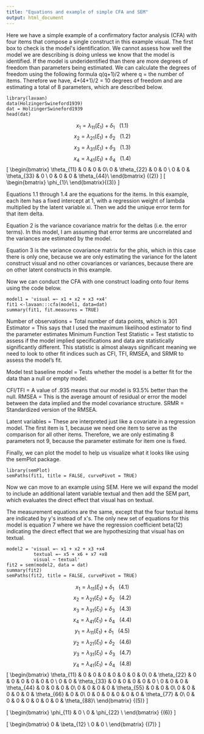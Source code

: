 ```yaml
---
title: "Equations and example of simple CFA and SEM"
output: html_document
---
```

Here we have a simple example of a confirmatory factor analysis (CFA) with four items that compose a single construct in this example visual.  The first box to check is the model's identification.  We cannot assess how well the model we are describing is doing unless we know that the model is identified.  If the model is underidentified than there are more degrees of freedom than parameters being estimated.  We can calculate the degrees of freedom using the following formula q(q+1)/2 where q = the number of items.  Therefore we have, 4*(4+1)/2 = 10 degrees of freedom and are estimating a total of 8 parameters, which are described below. 
```{r, message=FALSE, warning=FALSE}
library(lavaan)
data(HolzingerSwineford1939)
dat = HolzingerSwineford1939
head(dat)
```
$${x_{1} = \lambda_{11}(\xi_{1})+ \delta_{1}}~~~ (1.1)$$ 
$${x_{2} = \lambda_{21}(\xi_{1})+ \delta_{2}}~~~ (1.2)$$ 
$${x_{3} = \lambda_{31}(\xi_{1})+ \delta_{3}}~~~ (1.3)$$ 
$${x_{4} = \lambda_{41}(\xi_{1})+ \delta_{4}}~~~ (1.4)$$
\[
\begin{bmatrix}
    \theta_{11} & 0  & 0 & 0\\
    0  & \theta_{22}  & 0 & 0 \\
    0 & 0 & \theta_{33} & 0 \\
    0 & 0 & 0 & \theta_{44}\\
\end{bmatrix} {(2)}
\]
\[
\begin{bmatrix}
    \phi_{1}\\
\end{bmatrix}{(3)}
\]

Equations 1.1 through 1.4 are the equations for the items.  In this example, each item has a fixed intercept at 1, with a regression weight of lambda multiplied by the latent variable xi.  Then we add the unique error term for that item delta.  

Equation 2 is the variance covariance matrix for the deltas (i.e. the error terms).  In this model, I am assuming that error terms are uncorrelated and the variances are estimated by the model.

Equation 3 is the variance covariance matrix for the phis, which in this case there is only one, because we are only estimating the variance for the latent construct visual and no other covariances or variances, because there are on other latent constructs in this example.    

Now we can conduct the CFA with one construct loading onto four items using the code below.
```{r}
model1 = 'visual =~ x1 + x2 + x3 +x4'
fit1 <-lavaan:::cfa(model1, data=dat)
summary(fit1, fit.measures = TRUE)
```
Number of observations = Total number of data points, which is 301
Estimator = This says that I used the maximum likelihood estimator to find the parameter estimates
Minimum Function Test Statistic = Test statistic to assess if the model implied specifications and data are statistically significantly different.  This statistic is almost always significant meaning we need to look to other fit indices such as CFI, TFI, RMSEA, and SRMR to assess the model’s fit.

Model test baseline model = Tests whether the model is a better fit for the data than a null or empty model.  

CFI/TFI = A value of .935 means that our model is 93.5% better than the null. 
RMSEA = This is the average amount of residual or error the model between the data implied and the model covariance structure.
SRMR = Standardized version of the RMSEA.

Latent variables = These are interpreted just like a covariate in a regression model.  The first item is 1, because we need one item to serve as the comparison for all other items.  Therefore, we are only estimating 8 parameters not 9, because the parameter estimate for item one is fixed.  

Finally, we can plot the model to help us visualize what it looks like using the semPlot package.
```{r, message=FALSE, warning=FALSE}
library(semPlot)
semPaths(fit1, title = FALSE, curvePivot = TRUE)
```
Now we can move to an example using SEM.  Here we will expand the model to include an additional latent variable textual and then add the SEM part, which evaluates the direct effect that visual has on textual.  

The measurement equations are the same, except that the four textual items are indicated by y's instead of x's.  The only new set of equations for this model is equation 7 where we have the regression coefficient beta(12) indicating the direct effect that we are hypothesizing that visual has on textual.
```{r, message=FALSE, warning=FALSE}
model2 = 'visual =~ x1 + x2 + x3 +x4
          textual =~ x5 + x6 + x7 +x8
          visual ~ textual'
fit2 = sem(model2, data = dat)
summary(fit2)
semPaths(fit2, title = FALSE, curvePivot = TRUE)
```
$${x_{1} = \lambda_{11}(\xi_{1})+ \delta_{1}}~~~ (4.1)$$ 
$${x_{2} = \lambda_{21}(\xi_{1})+ \delta_{2}}~~~ (4.2)$$ 
$${x_{3} = \lambda_{31}(\xi_{1})+ \delta_{3}}~~~ (4.3)$$ 
$${x_{4} = \lambda_{41}(\xi_{1})+ \delta_{4}}~~~ (4.4)$$
$${y_{1} = \lambda_{11}(\xi_{1})+ \delta_{1}}~~~ (4.5)$$ 
$${y_{2} = \lambda_{21}(\xi_{1})+ \delta_{2}}~~~ (4.6)$$ 
$${y_{3} = \lambda_{31}(\xi_{1})+ \delta_{3}}~~~ (4.7)$$ 
$${y_{4} = \lambda_{41}(\xi_{1})+ \delta_{4}}~~~ (4.8)$$
\[
\begin{bmatrix}
    \theta_{11} & 0  & 0 & 0 & 0 & 0 & 0 & 0\\
    0  & \theta_{22}  & 0 & 0 & 0 & 0 & 0 & 0 \\
    0 & 0 & \theta_{33} & 0 & 0 & 0 & 0 & 0 \\
    0 & 0 & 0 & \theta_{44} & 0 & 0 & 0 & 0\\
    0 & 0 & 0 & 0 & \theta_{55} & 0 & 0 & 0\\
    0 & 0 & 0 & 0 & 0 & \theta_{66} & 0 & 0\\
    0 & 0 & 0 & 0 & 0 & 0 &  \theta_{77} & 0\\
    0 & 0 & 0 & 0 & 0 & 0 & 0 & \theta_{88}\\
\end{bmatrix} {(5)}
\]

\[
\begin{bmatrix}
    \phi_{11}       & 0 \\
    0       & \phi_{22} \\
\end{bmatrix} {(6)}
\] 

\[
\begin{bmatrix}
    0      & \beta_{12}  \\
    0       & 0 \\
\end{bmatrix} {(7)}
\]
